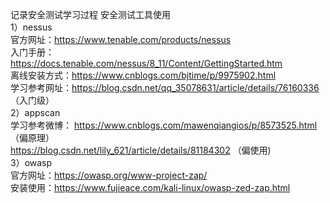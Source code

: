 记录安全测试学习过程
安全测试工具使用  
1）nessus  
   官方网址：https://www.tenable.com/products/nessus    
   入门手册：https://docs.tenable.com/nessus/8_11/Content/GettingStarted.htm  
   离线安装方式：https://www.cnblogs.com/bjtime/p/9975902.html  
   学习参考网址：https://blog.csdn.net/qq_35078631/article/details/76160336   （入门级）  
2）appscan  
   学习参考微博：  https://www.cnblogs.com/mawenqiangios/p/8573525.html  （偏原理）  
               https://blog.csdn.net/lily_621/article/details/81184302   （偏使用)  
3）owasp   
   官方网址：https://owasp.org/www-project-zap/  
   安装使用：https://www.fujieace.com/kali-linux/owasp-zed-zap.html
